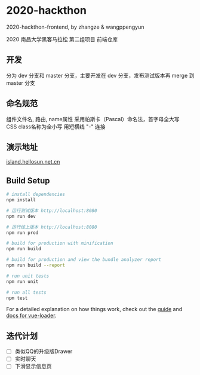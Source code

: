 # 2020-hackthon

2020-hackthon-frontend, by zhangze & wangppengyun  
  
2020 南昌大学黑客马拉松 第二组项目 前端仓库

## 开发

分为 dev 分支和 master 分支，主要开发在 dev 分支，发布测试版本再 merge 到 master 分支

## 命名规范  

组件文件名, 路由, name属性 采用帕斯卡（Pascal）命名法，首字母全大写  
CSS class名称为全小写 用短横线 "-" 连接

## 演示地址

[island.hellosun.net.cn](https://island.hellosun.net.cn)


## Build Setup

``` bash
# install dependencies
npm install

# 运行测试版本 http://localhost:8080
npm run dev

# 运行线上版本 http://localhost:8080
npm run prod

# build for production with minification
npm run build

# build for production and view the bundle analyzer report
npm run build --report

# run unit tests
npm run unit

# run all tests
npm test
```

For a detailed explanation on how things work, check out the [guide](http://vuejs-templates.github.io/webpack/) and [docs for vue-loader](http://vuejs.github.io/vue-loader).


## 迭代计划  

- [ ] 类似QQ的升级版Drawer  
- [ ] 实时聊天  
- [ ] 下滑显示信息页
